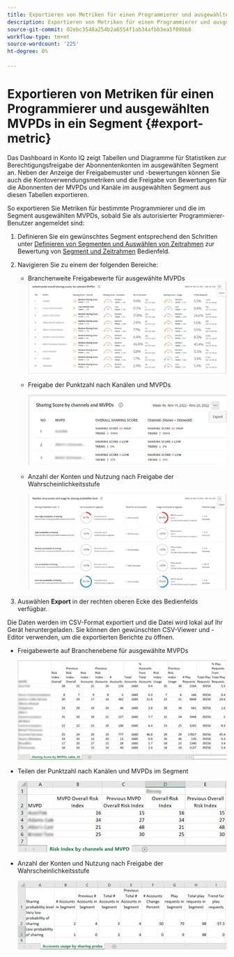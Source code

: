 ```yaml
---
title: Exportieren von Metriken für einen Programmierer und ausgewählten MVPDs in ein Segment
description: Exportieren von Metriken für einen Programmierer und ausgewählten MVPDs in ein Segment
source-git-commit: 02ebc3548a254b2a6554f1ab34afbb3ea5f09bb8
workflow-type: tm+mt
source-wordcount: '225'
ht-degree: 0%

---
```


# Exportieren von Metriken für einen Programmierer und ausgewählten MVPDs in ein Segment {#export-metric}

Das Dashboard in Konto IQ zeigt Tabellen und Diagramme für Statistiken zur Berechtigungsfreigabe der Abonnentenkonten im ausgewählten Segment an. Neben der Anzeige der Freigabemuster und -bewertungen können Sie auch die Kontoverwendungsmetriken und die Freigabe von Bewertungen für die Abonnenten der MVPDs und Kanäle im ausgewählten Segment aus diesen Tabellen exportieren.

So exportieren Sie Metriken für bestimmte Programmierer und die im Segment ausgewählten MVPDs, sobald Sie als autorisierter Programmierer-Benutzer angemeldet sind:

1. Definieren Sie ein gewünschtes Segment entsprechend den Schritten unter [Definieren von Segmenten und Auswählen von Zeitrahmen](/help/AccountIQ/howto-select-segment-timeframe.md) zur Bewertung von [Segment und Zeitrahmen](/help/AccountIQ/segments-timeframe.md) Bedienfeld.

1. Navigieren Sie zu einem der folgenden Bereiche:

   * Branchenweite Freigabewerte für ausgewählte MVPDs
     ![](assets/ind-sharpanel-export-option.png)

   * Freigabe der Punktzahl nach Kanälen und MVPDs

     ![](assets/sharscorepanel-export-option.png)

   * Anzahl der Konten und Nutzung nach Freigabe der Wahrscheinlichkeitsstufe

     ![](assets/usage-panel-export-option.png)

1. Auswählen **Export** in der rechten oberen Ecke des Bedienfelds verfügbar.

Die Daten werden im CSV-Format exportiert und die Datei wird lokal auf Ihr Gerät heruntergeladen. Sie können den gewünschten CSV-Viewer und -Editor verwenden, um die exportierten Berichte zu öffnen.

* Freigabewerte auf Branchenebene für ausgewählte MVPDs

  ![](assets/export-ind-sharing-score.png)

* Teilen der Punktzahl nach Kanälen und MVPDs im Segment

  ![](assets/export-risk-index-by-mvpdchannels.png)

* Anzahl der Konten und Nutzung nach Freigabe der Wahrscheinlichkeitsstufe

  ![](assets/export-acc-usage.png)
